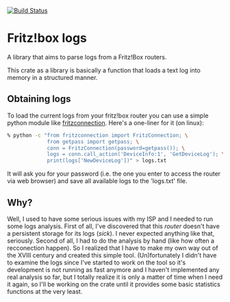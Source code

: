 [![Build Status](https://travis-ci.org/mexus/fritzbox-logs.svg?branch=master)](https://travis-ci.org/mexus/fritzbox-logs)

# Fritz!box logs

A library that aims to parse logs from a Fritz!Box routers.

This crate as a library is basically a function that loads a text log into
memory in a structured manner.

## Obtaining logs

To load the current logs from your fritz!box router you can use a simple python
module like [fritzconnection](https://pypi.python.org/pypi/fritzconnection).
Here's a one-liner for it (on linux):

```sh
% python -c "from fritzconnection import FritzConnection; \
             from getpass import getpass; \
             conn = FritzConnection(password=getpass()); \
             logs = conn.call_action('DeviceInfo:1', 'GetDeviceLog'); \
             print(logs['NewDeviceLog'])" > logs.txt
```

It will ask you for your password (i.e. the one you enter to access the router
via web browser) and save all available logs to the 'logs.txt' file.

## Why?

Well, I used to have some serious issues with my ISP and I needed to run some
logs analysis. First of all, I've discovered that this *router* doesn't have a
persistent storage for its logs (*sick*). I never expected anything like that,
seriously. Second of all, I had to do the analysis by hand (like how often a
recconection happen). So I realized that I have to make my own way out of the
XVIII century and created this simple tool. (Un)fortunately I didn't have to
examine the logs since I've started to work on the tool so it's development is
not running as fast anymore and I haven't implemented any real analysis so far,
but I totally realize it is only a matter of time when I need it again, so I'll
be working on the crate until it provides some basic statistics functions at the
very least.
